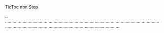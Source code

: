TicToc non Stop

..
........................................................................................................................................................................................................................